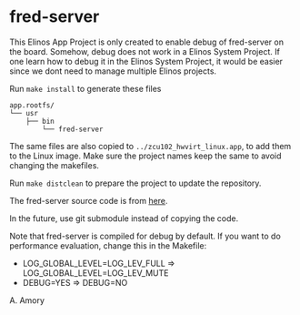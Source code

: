 # fred-server

This Elinos App Project is only created to enable debug of fred-server on the board. Somehow, debug does not work in a Elinos System Project.
If one learn how to debug it in the Elinos System Project, it would be easier since we dont need to manage multiple Elinos projects.

Run `make install` to generate these files

```
app.rootfs/
└── usr
    ├── bin
        └── fred-server
```

The same files are also copied to `../zcu102_hwvirt_linux.app`, to add them to the Linux image. 
Make sure the project names keep the same to avoid changing the makefiles.

Run `make distclean` to prepare the project to update the repository. 

The fred-server source code is from [here](https://github.com/fred-framework/fred-linux/commit/dcce87c62b909707bbd3793e45a838cb822d12da).

In the future, use git submodule instead of copying the code.

Note that fred-server is compiled for debug by default. If you want to do performance evaluation, change this in the Makefile:
 - LOG_GLOBAL_LEVEL=LOG_LEV_FULL => LOG_GLOBAL_LEVEL=LOG_LEV_MUTE
 - DEBUG=YES => DEBUG=NO

 A. Amory